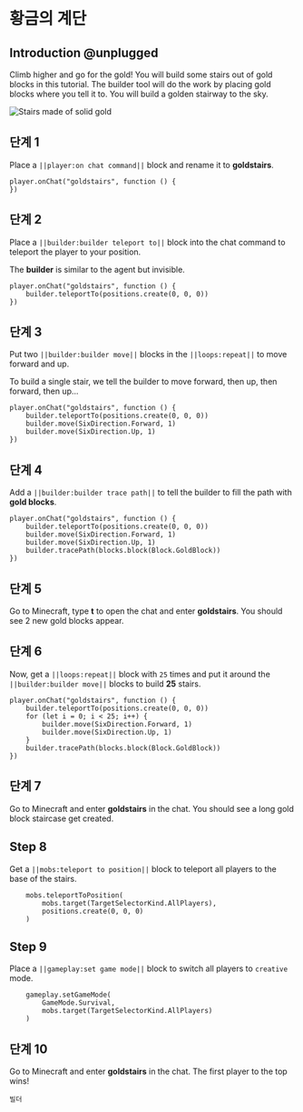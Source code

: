 # 황금의 계단

## Introduction @unplugged

Climb higher and go for the gold! You will build some stairs out of gold blocks in this tutorial. The builder tool will do the work by placing gold blocks where you tell it to. You will build a golden stairway to the sky.

![Stairs made of solid gold](/static/tutorials/gold-stairs.gif)

## 단계 1

Place a `||player:on chat command||` block and rename it to **goldstairs**.

```blocks
player.onChat("goldstairs", function () {
})
```

## 단계 2

Place a `||builder:builder teleport to||` block into the chat command to teleport the player to your position.

The **builder** is similar to the agent but invisible.

```blocks
player.onChat("goldstairs", function () {
    builder.teleportTo(positions.create(0, 0, 0))
})
```

## 단계 3

Put two `||builder:builder move||` blocks in the `||loops:repeat||` to move forward and up.

To build a single stair, we tell the builder to move forward, then up, then forward, then up...

```blocks
player.onChat("goldstairs", function () {
    builder.teleportTo(positions.create(0, 0, 0))
    builder.move(SixDirection.Forward, 1)
    builder.move(SixDirection.Up, 1)
})
```

## 단계 4

Add a `||builder:builder trace path||` to tell the builder to fill the path with **gold blocks**.

```blocks
player.onChat("goldstairs", function () {
    builder.teleportTo(positions.create(0, 0, 0))
    builder.move(SixDirection.Forward, 1)
    builder.move(SixDirection.Up, 1)
    builder.tracePath(blocks.block(Block.GoldBlock))
})
```

## 단계 5

Go to Minecraft, type **t** to open the chat and enter **goldstairs**. You should see 2 new gold blocks appear.

## 단계 6

Now, get a `||loops:repeat||` block with `25` times and put it around the `||builder:builder move||` blocks to build **25** stairs.

```blocks
player.onChat("goldstairs", function () {
    builder.teleportTo(positions.create(0, 0, 0))
    for (let i = 0; i < 25; i++) {
        builder.move(SixDirection.Forward, 1)
        builder.move(SixDirection.Up, 1)
    }
    builder.tracePath(blocks.block(Block.GoldBlock))
})
```

## 단계 7

Go to Minecraft and enter **goldstairs** in the chat. You should see a long gold block staircase get created.

## Step 8

Get a `||mobs:teleport to position||` block to teleport all players to the base of the stairs.

```blocks
    mobs.teleportToPosition(
        mobs.target(TargetSelectorKind.AllPlayers),
        positions.create(0, 0, 0)
    )
```

## Step 9

Place a `||gameplay:set game mode||` block to switch all players to `creative` mode.

```blocks
    gameplay.setGameMode(
        GameMode.Survival,
        mobs.target(TargetSelectorKind.AllPlayers)
    )
```

## 단계 10

Go to Minecraft and enter **goldstairs** in the chat. The first player to the top wins!

```package
빌더
```